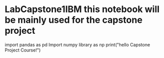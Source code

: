 # LabCapstone1IBM  this notebook will be mainly used for the capstone project
import pandas as pd
Import numpy library as np
print("hello Capstone Project Course!")
